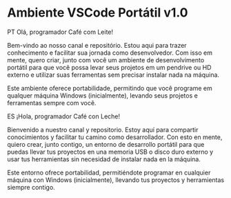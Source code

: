 # Ambiente VSCode Portátil v1.0

PT
Olá, programador Café com Leite!

Bem-vindo ao nosso canal e repositório. Estou aqui para trazer conhecimento e facilitar sua jornada como desenvolvedor. Com isso em mente, quero criar, junto com você um ambiente de desenvolvimento portátil para que você possa levar seus projetos em um pendrive ou HD externo e utilizar suas ferramentas sem precisar instalar nada na máquina.

Este ambiente oferece portabilidade, permitindo que você programe em qualquer máquina Windows (inicialmente), levando seus projetos e ferramentas sempre com você.

ES
¡Hola, programador Café con Leche!

Bienvenido a nuestro canal y repositorio. Estoy aquí para compartir conocimientos y facilitar tu camino como desarrollador. Con esto en mente, quiero crear, junto contigo, un entorno de desarrollo portátil para que puedas llevar tus proyectos en una memoria USB o disco duro externo y usar tus herramientas sin necesidad de instalar nada en la máquina.

Este entorno ofrece portabilidad, permitiéndote programar en cualquier máquina con Windows (inicialmente), llevando tus proyectos y herramientas siempre contigo.